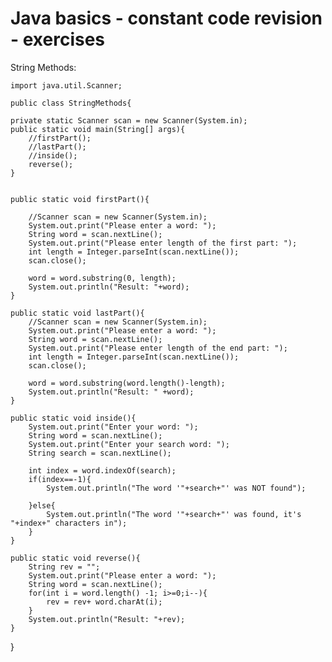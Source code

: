 # Java basics - constant code revision - exercises

String Methods:

    import java.util.Scanner;

    public class StringMethods{

    private static Scanner scan = new Scanner(System.in);
    public static void main(String[] args){      
        //firstPart();
        //lastPart();
        //inside();
        reverse();
    }


    public static void firstPart(){

        //Scanner scan = new Scanner(System.in);
        System.out.print("Please enter a word: ");
        String word = scan.nextLine();
        System.out.print("Please enter length of the first part: ");
        int length = Integer.parseInt(scan.nextLine());
        scan.close();

        word = word.substring(0, length);
        System.out.println("Result: "+word);
    }

    public static void lastPart(){
        //Scanner scan = new Scanner(System.in);
        System.out.print("Please enter a word: ");
        String word = scan.nextLine();
        System.out.print("Please enter length of the end part: ");
        int length = Integer.parseInt(scan.nextLine());
        scan.close();

        word = word.substring(word.length()-length);
        System.out.println("Result: " +word);
    }

    public static void inside(){
        System.out.print("Enter your word: ");
        String word = scan.nextLine();
        System.out.print("Enter your search word: ");
        String search = scan.nextLine();

        int index = word.indexOf(search);
        if(index==-1){
            System.out.println("The word '"+search+"' was NOT found");

        }else{
            System.out.println("The word '"+search+"' was found, it's "+index+" characters in");
        }
    }

    public static void reverse(){
        String rev = "";
        System.out.print("Please enter a word: ");
        String word = scan.nextLine();
        for(int i = word.length() -1; i>=0;i--){
            rev = rev+ word.charAt(i);
        }
        System.out.println("Result: "+rev);
    }




}
